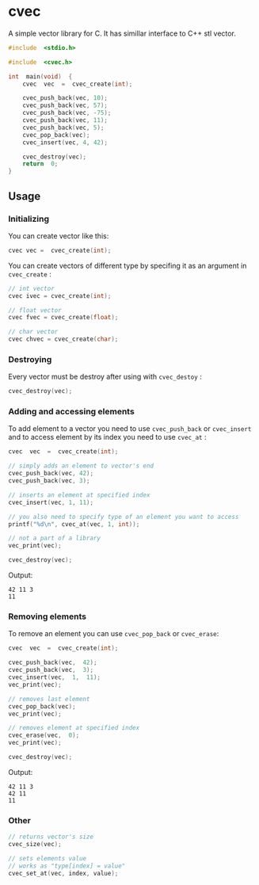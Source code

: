 # cvec

A simple vector library for C. It has simillar interface to C++ stl vector.
```c
#include  <stdio.h>

#include  <cvec.h>

int  main(void)  {
	cvec  vec  =  cvec_create(int);

	cvec_push_back(vec, 10);
	cvec_push_back(vec, 57);
	cvec_push_back(vec, -75);
	cvec_push_back(vec, 11);
	cvec_push_back(vec, 5);
	cvec_pop_back(vec);
	cvec_insert(vec, 4, 42);

	cvec_destroy(vec);
	return  0;
}
```
  

## Usage

### Initializing
You can create vector like this:

```c
cvec vec =  cvec_create(int);
```
You can create vectors of different type by specifing it as an argument in `cvec_create` :
```c
// int vector
cvec ivec = cvec_create(int);

// float vector
cvec fvec = cvec_create(float);

// char vector
cvec chvec = cvec_create(char);
```
### Destroying
Every vector must be destroy after using with `cvec_destoy` :
```c
cvec_destroy(vec);
```
### Adding and accessing elements
To add element to a vector you need to use  `cvec_push_back` or `cvec_insert` and to access element by its index you need to use `cvec_at` :
```c
cvec  vec  =  cvec_create(int);

// simply adds an element to vector's end
cvec_push_back(vec, 42);
cvec_push_back(vec, 3);

// inserts an element at specified index
cvec_insert(vec, 1, 11);

// you also need to specify type of an element you want to access
printf("%d\n", cvec_at(vec, 1, int));

// not a part of a library
vec_print(vec);

cvec_destroy(vec);
```
Output:
```
42 11 3
11
```
### Removing elements
To remove an element you can use `cvec_pop_back` or `cvec_erase`:
```c
cvec  vec  =  cvec_create(int);

cvec_push_back(vec,  42);
cvec_push_back(vec,  3);
cvec_insert(vec,  1,  11);
vec_print(vec);

// removes last element
cvec_pop_back(vec);
vec_print(vec);

// removes element at specified index
cvec_erase(vec,  0);
vec_print(vec);

cvec_destroy(vec);
```
Output:
```
42 11 3 
42 11 
11 
```

### Other
```c
// returns vector's size
cvec_size(vec);

// sets elements value
// works as "type[index] = value"
cvec_set_at(vec, index, value);
```
